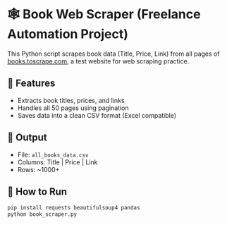 # 🕸️ Book Web Scraper (Freelance Automation Project)

This Python script scrapes book data (Title, Price, Link) from all pages of [books.toscrape.com](https://books.toscrape.com/), a test website for web scraping practice.

## 🔧 Features

- Extracts book titles, prices, and links
- Handles all 50 pages using pagination
- Saves data into a clean CSV format (Excel compatible)

## 📂 Output

- File: `all_books_data.csv`
- Columns: Title | Price | Link
- Rows: ~1000+

## 🚀 How to Run

```bash
pip install requests beautifulsoup4 pandas
python book_scraper.py
```
